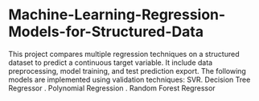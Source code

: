 # Machine-Learning-Regression-Models-for-Structured-Data
This project compares multiple regression techniques on a structured dataset to predict a continuous target variable. It include data preprocessing, model training, and test prediction export. The following models are implemented using validation techniques: SVR.  Decision Tree Regressor .  Polynomial Regression .  Random Forest Regressor
